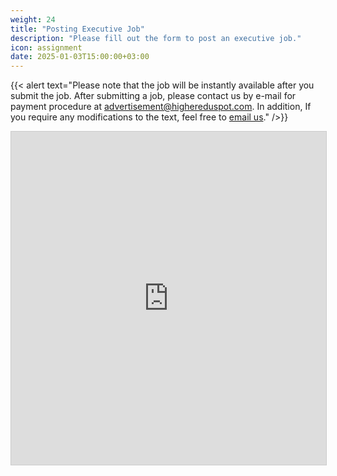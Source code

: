```yaml
---
weight: 24
title: "Posting Executive Job"
description: "Please fill out the form to post an executive job."
icon: assignment
date: 2025-01-03T15:00:00+03:00
---
```


{{< alert text="Please note that the job will be instantly available after you submit the job. After submitting a job, please contact us by e-mail for payment procedure at advertisement@highereduspot.com. In addition, If you require any modifications to the text, feel free to [email us](mailto:advertisement@highereduspot.com)." />}}

<iframe class="airtable-embed" src="https://airtable.com/embed/app6eyOrGUuxDnxIO/pagMw121oZluPk1RK/form" frameborder="0" onmousewheel="" width="100%" height="533" style="background: transparent; border: 1px solid #ccc;"></iframe>